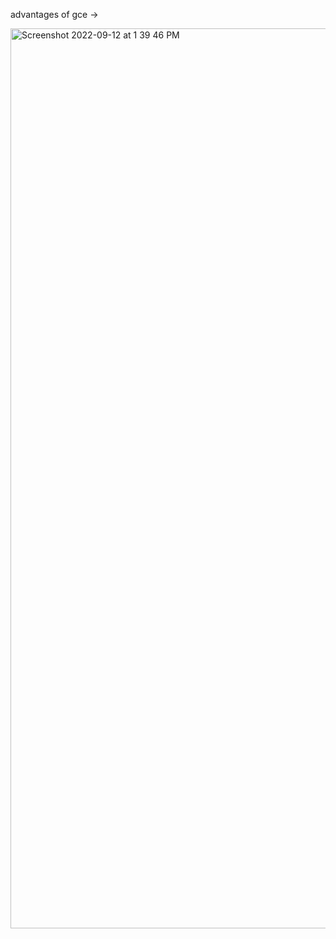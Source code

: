 advantages of gce ->


<img width="1440" alt="Screenshot 2022-09-12 at 1 39 46 PM" src="https://user-images.githubusercontent.com/99721005/189604233-bb8f16ee-0428-4775-934f-1c439d925600.png">
